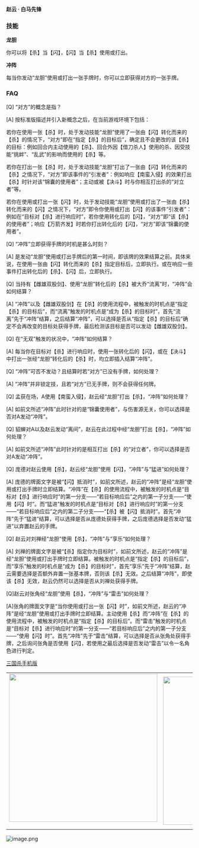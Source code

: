 
#### 赵云 · 白马先锋  

### 技能

**龙胆**

你可以将【杀】当【闪】，【闪】当【杀】使用或打出。

**冲阵**

每当你发动“龙胆”使用或打出一张手牌时，你可以立即获得对方的一张手牌。

### FAQ

[Q] “对方”的概念是指？

[A] 按标准版描述并引入新概念之后，在当前游戏环境下包括：

若你在使用一张【杀】时，处于发动技能“龙胆”使用了一张由【闪】转化而来的【杀】的情况下，“对方”即在“指定【杀】的目标后”，确定且不会更改的该【杀】的目标：例如回合内主动使用的【杀】、回合外因【借刀杀人】使用的杀、因受技能“挑衅”、“乱武”的影响而使用的【杀】等。

若你在打出一张【杀】时，处于发动技能“龙胆”打出了一张由【闪】转化而来的【杀】之情况下，“对方”即该事件的“引发者”：例如响应【南蛮入侵】的效果打出【杀】时针对该“锦囊的使用者”；主动或被【决斗】时与你相互打出杀的“对立者”等。

若你在使用或打出一张【闪】时，处于发动技能“龙胆”使用或打出了一张由【杀】转化而来的【闪】之情况下，“对方”即令你使用或打出【闪】的该事件“引发者”：例如在“目标对【杀】进行响应时”，若你使用转化后的【闪】，“对方”即“该【杀】的使用者”；响应【万箭齐发】时若你打出转化后的【闪】，“对方”即该“锦囊的使用者”。



[Q] “冲阵”立即获得手牌的时机是甚么时刻？

[A] 是发动“龙胆”使用或打出手牌后的第一时间，即该牌的效果结算之前。具体来说，在使用一张由【闪】转化而来的【杀】指定目标后，立即执行。或在响应一些事件打出转化后的【杀】、【闪】后，立即执行。



[Q] 当持有【雌雄双股剑】、使用“龙胆”转化后的【杀】被大乔“流离”时，“冲阵”会如何结算？

[A] “冲阵”以及【雌雄双股剑】在【杀】的使用流程中，被触发的时机点是“指定【杀】的目标后”，而“流离”触发的时机点是“成为【杀】的目标时”，首先“流离”先于“冲阵”结算，之后结算“冲阵”，可以选择是否从“指定【杀】的目标后”确定不会再改变的目标处获得手牌，最后检测该目标是否可以发动【雌雄双股剑】。



[Q] 在“无双”触发的状况中，“冲阵”如何结算？

[A] 每当你在目标对【杀】进行响应时，使用一张转化后的【闪】，或在【决斗】中打出一张经“龙胆”转化后的【杀】时，均立即插入结算“冲阵”。



[Q] “冲阵”可否不发动？且结算时若“对方”已没有手牌，如何处理？

[A] “冲阵”并非锁定技，且若“对方”已无手牌，则不会获得任何牌。



[Q] 孟获在场，A使用【南蛮入侵】，赵云经“龙胆”打出【杀】，“冲阵”如何处理？

[A] 如前文所述“冲阵”此时针对的是“锦囊使用者”，与伤害源无关，你可以选择是否对A发动“冲阵”。



[Q] 貂蝉对A以及赵云发动“离间”，赵云在此过程中经“龙胆”打出【杀】，“冲阵”如何处理？

[A] 如前文所述“冲阵”此时针对的是相互打出【杀】的“对立者”，你可以选择是否对A发动“冲阵”。



[Q] 庞德对赵云使用【杀】，赵云经“龙胆”使用【闪】，“冲阵”与“猛进”如何处理？

[A] 庞德的牌面文字是被“【闪】抵消时”，如前文所述，赵云的“冲阵”是经“龙胆”使用或打出手牌时立即结算。“冲阵”在【杀】的使用流程中，被触发的时机点是“目标对【杀】进行响应时”的第一分支——“若目标响应后”之内的第一子分支——“使用【闪】时”。而“猛进”触发的时机点是“目标对【杀】进行响应时”的第一分支——“若目标响应后”之内的第二子分支——“【杀】被【闪】抵消时”。首先“冲阵”先于“猛进”结算，可以选择是否从庞德处获得手牌，之后庞德选择是否发动“猛进”以弃置赵云的手牌。



[Q] 赵云对刘禅经“龙胆”使用【杀】，“冲阵”与“享乐“如何处理？

[A] 刘禅的牌面文字是被“【杀】指定你为目标时”，如前文所述，赵云的“冲阵”是经“龙胆”使用或打出手牌时立即结算。被触发的时机点是“指定【杀】的目标后”，而“享乐”触发的时机点是“成为【杀】的目标时”，首先“享乐”先于“冲阵”结算，赵云需要选择是否额外弃置一张基本牌，否则该【杀】无效。之后结算“冲阵”，即使该【杀】无效，赵云仍然可以选择是否从刘禅处获得手牌。



[Q]赵云对张角经“龙胆”使用【杀】，“冲阵”与“雷击”如何处理？

[A]张角的牌面文字是“当你使用或打出一张【闪】时”，如前文所述，赵云的“冲阵”是经“龙胆”使用或打出手牌时立即结算。主动使用【杀】而“冲阵”在【杀】的使用流程中，被触发的时机点是“指定【杀】的目标后”。而“雷击”触发的时机点是“目标对【杀】进行响应时”的第一分支——“若目标响应后”之内的第一子分支——“使用【闪】时”。首先“冲阵”先于“雷击”结算，可以选择是否从张角处获得手牌，之后询问张角是否使用【闪】，若使用之最后选择是否发动“雷击”以令一名角色进行判定。


 [三国杀手机版](https://apps.apple.com/cn/app/%E4%B8%89%E5%9B%BD%E6%9D%80%E9%97%AE%E9%A2%98%E7%AD%94%E7%96%91/id527602078)
    <div style="text-align: center"><table><tr>
    <td style="text-align: center">
<img src="https://is4-ssl.mzstatic.com/image/thumb/PurpleSource116/v4/1b/38/06/1b380673-fa07-7d70-76af-cc625e8e7894/97f20edf-1616-4b93-9e88-fbaebfe22faf_page-0.jpg/460x0w.webp" height="400">
</td>
<td style="text-align: center">
<img src="https://is5-ssl.mzstatic.com/image/thumb/PurpleSource126/v4/f6/ae/05/f6ae053d-def3-e9be-a991-74954202adad/7a500a3f-0dc0-4c7a-8287-6eed7e11d2b4_page-1.jpg/460x0w.webp" height="400">
</td>
<td style="text-align: center">
<img src="https://is2-ssl.mzstatic.com/image/thumb/PurpleSource126/v4/f3/38/97/f33897de-2a22-ec13-1832-60c35c10fe7c/7fbfdcd6-9f03-45ce-8dc1-bad59b0e5f5d_page-2.jpg/460x0w.webp" height="400">
</td>
<td style="text-align: center">
<img src="https://is2-ssl.mzstatic.com/image/thumb/PurpleSource116/v4/7c/bf/db/7cbfdbb7-8d99-a661-c3a7-bc4e3fdb840a/5e805d5e-b991-4341-bdf6-233a5dd8d703_page-3.jpg/460x0w.webp" height="400">
</td>
</tr>
</table>
</div>
    
 ![image.png](https://s2.loli.net/2022/01/10/Z85EF3hBpvU41oI.png)
